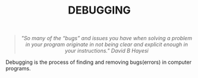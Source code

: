 <h1 align = "center">DEBUGGING</h1>
<br>

<blockquote align = "center"> <i>"So many of the “bugs” and issues you have when solving a problem in your program originate in not being clear and explicit enough in your instructions." David B Hayesi</i> </blockquote>


Debugging is the process of finding and removing bugs(errors) in computer programs.

